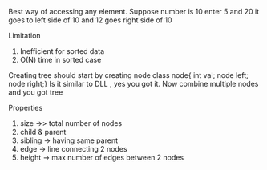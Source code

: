 Best way of accessing any element.
Suppose number is 10
enter 5 and 20
it goes to left side of 10
and 12 goes right side of 10

Limitation
1) Inefficient for sorted data
2) O(N) time in sorted case

Creating tree should start by creating node
class node{
int val;
node left;
node right;}
Is it similar to DLL , yes you got it. 
Now combine multiple nodes and you got tree

Properties
1) size ->> total number of nodes
2) child & parent
3) sibling -> having same parent
4) edge -> line connecting 2 nodes
5) height -> max number of edges between 2 nodes
